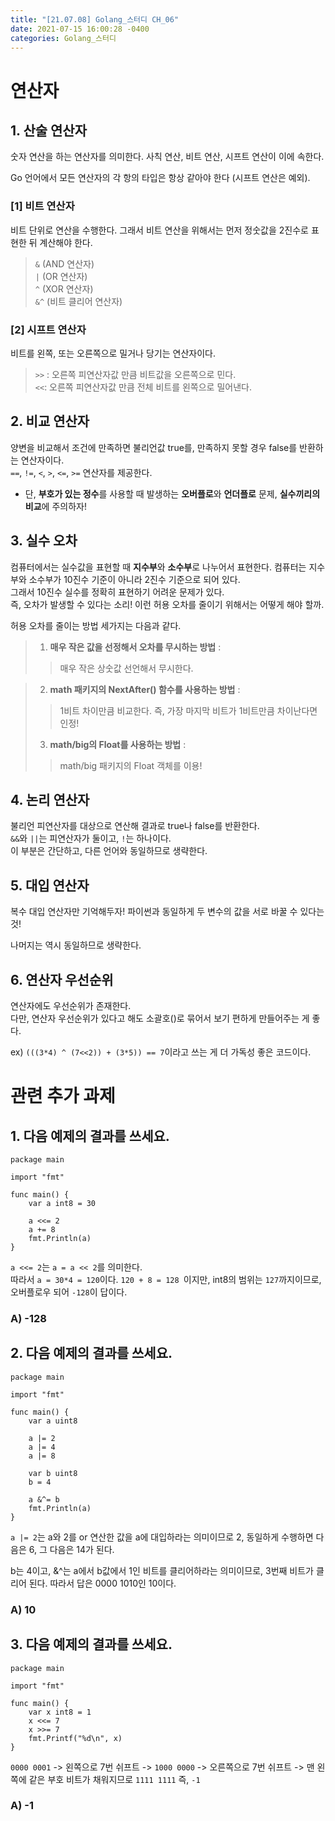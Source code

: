 ```yaml
---
title: "[21.07.08] Golang_스터디 CH_06"
date: 2021-07-15 16:00:28 -0400
categories: Golang_스터디
---
```



# 연산자

##  1. 산술 연산자

숫자 연산을 하는 연산자를 의미한다. 사칙 연산, 비트 연산, 시프트 연산이 이에 속한다.

Go 언어에서 모든 연산자의 각 항의 타입은 항상 같아야 한다 (시프트 연산은 예외). 

### [1] 비트 연산자
비트 단위로 연산을 수행한다. 그래서 비트 연산을 위해서는 먼저 정숫값을 2진수로 표현한 뒤 계산해야 한다.

> `&` (AND 연산자)  
>`|` (OR 연산자)  
> `^` (XOR 연산자)  
> `&^` (비트 클리어 연산자)  

### [2] 시프트 연산자
비트를 왼쪽, 또는 오른쪽으로 밀거나 당기는 연산자이다.

>  `>>` : 오른쪽 피연산자값 만큼 비트값을 오른쪽으로 민다.    
>  `<<`: 오른쪽 피연산자값 만큼 전체 비트를 왼쪽으로 밀어낸다.


##  2. 비교 연산자
양변을 비교해서 조건에 만족하면 불리언값 true를, 만족하지 못할 경우 false를 반환하는 연산자이다.   
`==`, `!=`, `<`, `>`, `<=`, `>=` 연산자를 제공한다.

* 단, **부호가 있는 정수**를 사용할 때 발생하는 **오버플로**와 **언더플로** 문제, **실수끼리의 비교**에 주의하자! 


##  3. 실수 오차
컴퓨터에서는 실수값을 표현할 때 **지수부**와 **소수부**로 나누어서 표현한다. 컴퓨터는 지수부와 소수부가 10진수 기준이 아니라 2진수 기준으로 되어 있다.   
그래서 10진수 실수를 정확히 표현하기 어려운 문제가 있다.   
즉, 오차가 발생할 수 있다는 소리! 이런 허용 오차를 줄이기 위해서는 어떻게 해야 할까.

허용 오차를 줄이는 방법 세가지는 다음과 같다.

> 1. **매우 작은 값을 선정해서 오차를 무시하는 방법** :     
>> 매우 작은 상숫값 선언해서 무시한다.    
>> 

> 2. **math 패키지의 NextAfter() 함수를 사용하는 방법** :     
> > 1비트 차이만큼 비교한다.
> > 즉, 가장 마지막 비트가 1비트만큼 차이난다면 인정!
> 
> 3. **math/big의 Float를 사용하는 방법** :    
> > math/big 패키지의 Float 객체를 이용!

##  4. 논리 연산자

불리언 피연산자를 대상으로 연산해 결과로 true나 false를 반환한다.  
`&&`와 `||`는 피연산자가 둘이고, `!`는 하나이다.  
이 부분은 간단하고, 다른 언어와 동일하므로 생략한다.

##  5. 대입 연산자

복수 대입 연산자만 기억해두자! 파이썬과 동일하게 두 변수의 값을 서로 바꿀 수 있다는 것!

나머지는 역시 동일하므로 생략한다.

## 6. 연산자 우선순위

연산자에도 우선순위가 존재한다.   
다만, 연산자 우선순위가 있다고 해도 소괄호()로 묶어서 보기 편하게 만들어주는 게 좋다.   

ex) `(((3*4) ^ (7<<2)) + (3*5)) == 7`이라고 쓰는 게 더 가독성 좋은 코드이다.

# 관련 추가 과제

## 1. 다음 예제의 결과를 쓰세요.

	package main
	
	import "fmt"
	
	func main() {
		var a int8 = 30
		
		a <<= 2
		a += 8
		fmt.Println(a)
	}

`a <<= 2`는 `a = a << 2`를 의미한다.  
따라서 `a = 30*4 = 120`이다.
`120 + 8 = 128 `이지만, int8의 범위는 `127`까지이므로, 오버플로우 되어 `-128`이 답이다.

### A) -128

## 2. 다음 예제의 결과를 쓰세요.

	package main
	
	import "fmt"
	
	func main() {
		var a uint8
		
		a |= 2
		a |= 4
		a |= 8
		
		var b uint8
		b = 4
		
		a &^= b
		fmt.Println(a)
	}

`a |= 2`는 a와 2를 or 연산한 값을 a에 대입하라는 의미이므로 2, 
동일하게 수행하면 다음은 6, 그 다음은 14가 된다.

b는 4이고,  &^는 a에서 b값에서 1인 비트를 클리어하라는 의미이므로, 3번째 비트가 클리어 된다. 따라서 답은 0000 1010인 10이다.

### A) 10

## 3. 다음 예제의 결과를 쓰세요.

	package main
	
	import "fmt"
	
	func main() {
		var x int8 = 1
		x <<= 7
		x >>= 7
		fmt.Printf("%d\n", x)
	}

`0000 0001` -> 왼쪽으로 7번 쉬프트 -> `1000 0000` -> 오른쪽으로 7번 쉬프트 -> 맨 왼쪽에 같은 부호 비트가 채워지므로 `1111 1111` 즉, `-1`
### A) -1
